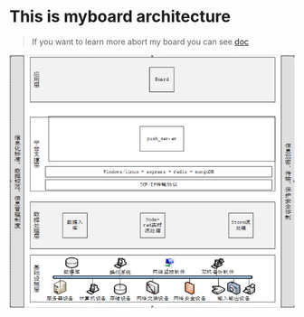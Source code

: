 # This is myboard architecture    
> If you want to learn more abort my board you can see [doc](../SUMRASE.md)    

![architecture](../pic/architecture.png)
